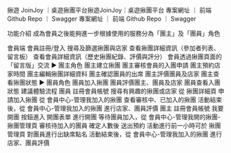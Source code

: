 揪遊 JoinJoy ｜桌遊揪團平台揪遊JoinJoy｜桌遊揪團平台
專案網址 ｜ 前端 Github Repo ｜ Swagger
專案網址 ｜ 前端 Github Repo ｜ Swagger


功能介紹
成為會員之後能夠進一步根據使用的服務分為「團主」及「團員」角色

會員端
會員註冊/登入
搜尋及篩選揪團與店家
查看揪團詳細資訊（參加者列表、留言板）
查看會員詳細資訊（歷史揪團紀錄、評價與評分）
會員透過揪團頁面的「留言版」交流
► 團主角色
團主建立揪團
團主審核會員的入團申請
團主預約店家時間
團主編輯揪團詳細資料
團主確認團員的出席
團主評價團員及店家
團主查看揪團狀態
► 團員角色
團員加入揪團
團員評價團主、團員及店家
團員查看入團狀態
建議體驗流程
團員
註冊會員帳號
搜尋有興趣的揪團或店家
從 揪團詳細頁 申請加入揪團
從 會員中心-管理我加入的揪團 查看審核中、已加入的揪團
活動結束後，從 會員中心-管理我加入的揪團 進行店家、團員評價
團主
註冊會員帳號
我要開團 按鈕進入 開團表單 進行開團
等待團員加入，從 會員中心-管理我開的揪團-揪團管理頁 審核待加入的團員
確定人數後 送出預約
活動進行前一小時可於 揪團管理頁 對團員進行出缺席點名
活動結束後，從 會員中心-管理我加入的揪團 進行店家、團員評價
